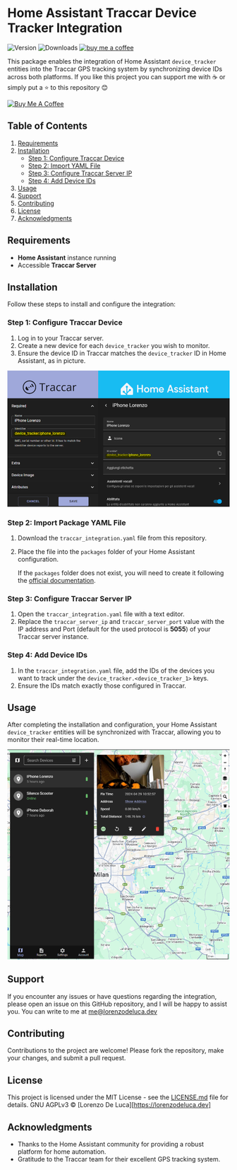 # Home Assistant Traccar Device Tracker Integration
![Version](https://img.shields.io/github/v/release/lorenzo-deluca/homeassistant-traccar)
![Downloads](https://img.shields.io/github/downloads/lorenzo-deluca/homeassistant-traccar/total)
[![buy me a coffee](https://img.shields.io/badge/support-buymeacoffee-222222.svg?style=flat-square)](https://www.buymeacoffee.com/lorenzodeluca)

This package enables the integration of Home Assistant `device_tracker` entities into the Traccar GPS tracking system by synchronizing device IDs across both platforms.
If you like this project you can support me with :coffee: or simply put a :star: to this repository :blush:

<a href="https://www.buymeacoffee.com/lorenzodeluca" target="_blank">
  <img src="https://www.buymeacoffee.com/assets/img/custom_images/yellow_img.png" alt="Buy Me A Coffee" width="150px">
</a>

## Table of Contents
1. [Requirements](#requirements)
2. [Installation](#installation)
   - [Step 1: Configure Traccar Device](#step-1-configure-traccar-device)
   - [Step 2: Import YAML File](#step-2-import-yaml-file)
   - [Step 3: Configure Traccar Server IP](#step-3-configure-traccar-server-ip)
   - [Step 4: Add Device IDs](#step-4-add-device-ids)
3. [Usage](#usage)
4. [Support](#support)
5. [Contributing](#contributing)
6. [License](#license)
7. [Acknowledgments](#acknowledgments)

## Requirements
- **Home Assistant** instance running
- Accessible **Traccar Server**

## Installation
Follow these steps to install and configure the integration:

### Step 1: Configure Traccar Device
1. Log in to your Traccar server.
2. Create a new device for each `device_tracker` you wish to monitor.
3. Ensure the device ID in Traccar matches the `device_tracker` ID in Home Assistant, as in picture.

![traccar_ha_configuration](images/traccar_ha_configuration.png)

### Step 2: Import Package YAML File
1. Download the `traccar_integration.yaml` file from this repository.
2. Place the file into the `packages` folder of your Home Assistant configuration.

   If the `packages` folder does not exist, you will need to create it following the [official documentation](https://www.home-assistant.io/docs/configuration/packages/).

### Step 3: Configure Traccar Server IP
1. Open the `traccar_integration.yaml` file with a text editor.
2. Replace the `traccar_server_ip` and `traccar_server_port` value with the IP address and Port (default for the used protocol is **5055**) of your Traccar server instance.

### Step 4: Add Device IDs
1. In the `traccar_integration.yaml` file, add the IDs of the devices you want to track under the `device_tracker.<device_tracker_1>` keys.
2. Ensure the IDs match exactly those configured in Traccar.

## Usage
After completing the installation and configuration, your Home Assistant `device_tracker` entities will be synchronized with Traccar, allowing you to monitor their real-time location.

![traccar_devices_tracker](images/traccar_devices_tracker.png)

## Support
If you encounter any issues or have questions regarding the integration, please open an issue on this GitHub repository, and I will be happy to assist you.
You can write to me at [me@lorenzodeluca.dev](mailto:me@lorenzodeluca.dev?subject=homeassistant-traccar)

## Contributing
Contributions to the project are welcome! Please fork the repository, make your changes, and submit a pull request.

## License
This project is licensed under the MIT License - see the [LICENSE.md](LICENSE.md) file for details.
GNU AGPLv3 © [Lorenzo De Luca][https://lorenzodeluca.dev]

## Acknowledgments
- Thanks to the Home Assistant community for providing a robust platform for home automation.
- Gratitude to the Traccar team for their excellent GPS tracking system.
